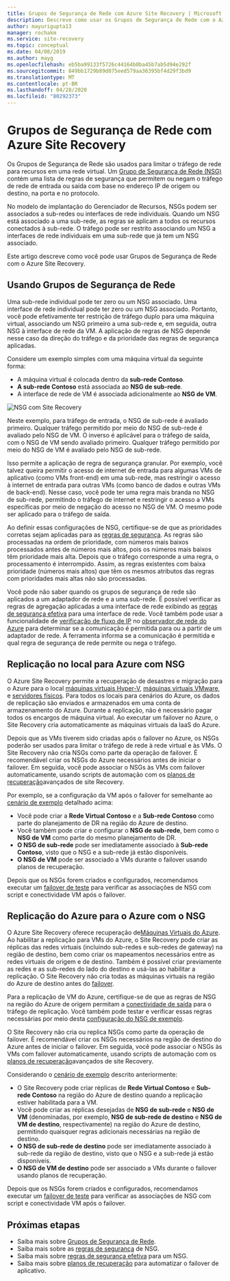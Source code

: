 ```yaml
---
title: Grupos de Segurança de Rede com Azure Site Recovery | Microsoft Docs
description: Descreve como usar os Grupos de Segurança de Rede com o Azure Site Recovery para recuperação de desastre e migração
author: mayurigupta13
manager: rochakm
ms.service: site-recovery
ms.topic: conceptual
ms.date: 04/08/2019
ms.author: mayg
ms.openlocfilehash: eb5ba99133f5726c44164b0ba45b7ab5d94e292f
ms.sourcegitcommit: 849bb1729b89d075eed579aa36395bf4d29f3bd9
ms.translationtype: MT
ms.contentlocale: pt-BR
ms.lasthandoff: 04/28/2020
ms.locfileid: "80292373"
---
```

# <a name="network-security-groups-with-azure-site-recovery"></a>Grupos de Segurança de Rede com Azure Site Recovery

Os Grupos de Segurança de Rede são usados para limitar o tráfego de rede para recursos em uma rede virtual. Um [Grupo de Segurança de Rede (NSG)](../virtual-network/security-overview.md#network-security-groups) contém uma lista de regras de segurança que permitem ou negam o tráfego de rede de entrada ou saída com base no endereço IP de origem ou destino, na porta e no protocolo.

No modelo de implantação do Gerenciador de Recursos, NSGs podem ser associados a sub-redes ou interfaces de rede individuais. Quando um NSG está associado a uma sub-rede, as regras se aplicam a todos os recursos conectados à sub-rede. O tráfego pode ser restrito associando um NSG a interfaces de rede individuais em uma sub-rede que já tem um NSG associado.

Este artigo descreve como você pode usar Grupos de Segurança de Rede com o Azure Site Recovery.

## <a name="using-network-security-groups"></a>Usando Grupos de Segurança de Rede

Uma sub-rede individual pode ter zero ou um NSG associado. Uma interface de rede individual pode ter zero ou um NSG associado. Portanto, você pode efetivamente ter restrição de tráfego duplo para uma máquina virtual, associando um NSG primeiro a uma sub-rede e, em seguida, outra NSG à interface de rede da VM. A aplicação de regras de NSG depende nesse caso da direção do tráfego e da prioridade das regras de segurança aplicadas.

Considere um exemplo simples com uma máquina virtual da seguinte forma:
-    A máquina virtual é colocada dentro da **sub-rede Contoso**.
-    **A sub-rede Contoso** está associada ao **NSG de sub-rede**.
-    A interface de rede de VM é associada adicionalmente ao **NSG de VM**.

![NSG com Site Recovery](./media/concepts-network-security-group-with-site-recovery/site-recovery-with-network-security-group.png)

Neste exemplo, para tráfego de entrada, o NSG de sub-rede é avaliado primeiro. Qualquer tráfego permitido por meio do NSG de sub-rede é avaliado pelo NSG de VM. O inverso é aplicável para o tráfego de saída, com o NSG de VM sendo avaliado primeiro. Qualquer tráfego permitido por meio do NSG de VM é avaliado pelo NSG de sub-rede.

Isso permite a aplicação de regra de segurança granular. Por exemplo, você talvez queira permitir o acesso de internet de entrada para algumas VMs de aplicativo (como VMs front-end) em uma sub-rede, mas restringir o acesso à internet de entrada para outras VMs (como banco de dados e outras VMs de back-end). Nesse caso, você pode ter uma regra mais branda no NSG de sub-rede, permitindo o tráfego de internet e restringir o acesso a VMs específicas por meio de negação do acesso no NSG de VM. O mesmo pode ser aplicado para o tráfego de saída.

Ao definir essas configurações de NSG, certifique-se de que as prioridades corretas sejam aplicadas para as [regras de segurança](../virtual-network/security-overview.md#security-rules). As regras são processadas na ordem de prioridade, com números mais baixos processados antes de números mais altos, pois os números mais baixos têm prioridade mais alta. Depois que o tráfego corresponde a uma regra, o processamento é interrompido. Assim, as regras existentes com baixa prioridade (números mais altos) que têm os mesmos atributos das regras com prioridades mais altas não são processadas.

Você pode não saber quando os grupos de segurança de rede são aplicados a um adaptador de rede e a uma sub-rede. É possível verificar as regras de agregação aplicadas a uma interface de rede exibindo as [regras de segurança efetiva](../virtual-network/virtual-network-network-interface.md#view-effective-security-rules) para uma interface de rede. Você também pode usar a funcionalidade de [verificação de fluxo de IP](../network-watcher/diagnose-vm-network-traffic-filtering-problem.md) no [observador de rede do Azure](../network-watcher/network-watcher-monitoring-overview.md) para determinar se a comunicação é permitida para ou a partir de um adaptador de rede. A ferramenta informa se a comunicação é permitida e qual regra de segurança de rede permite ou nega o tráfego.

## <a name="on-premises-to-azure-replication-with-nsg"></a>Replicação no local para Azure com NSG

O Azure Site Recovery permite a recuperação de desastres e migração para o Azure para o local [máquinas virtuais Hyper-V](hyper-v-azure-architecture.md), [máquinas virtuais VMware](vmware-azure-architecture.md), e [servidores físicos](physical-azure-architecture.md). Para todos os locais para cenários do Azure, os dados de replicação são enviados e armazenados em uma conta de armazenamento do Azure. Durante a replicação, não é necessário pagar todos os encargos de máquina virtual. Ao executar um failover no Azure, o Site Recovery cria automaticamente as máquinas virtuais da IaaS do Azure.

Depois que as VMs tiverem sido criadas após o failover no Azure, os NSGs poderão ser usados para limitar o tráfego de rede à rede virtual e às VMs. O Site Recovery não cria NSGs como parte da operação de failover. É recomendável criar os NSGs do Azure necessários antes de iniciar o failover. Em seguida, você pode associar o NSGs às VMs com failover automaticamente, usando scripts de automação com os [planos de recuperação](site-recovery-create-recovery-plans.md)avançados de site Recovery.

Por exemplo, se a configuração da VM após o failover for semelhante ao [cenário de exemplo](concepts-network-security-group-with-site-recovery.md#using-network-security-groups) detalhado acima:
-    Você pode criar a **Rede Virtual Contoso** e a **Sub-rede Contoso** como parte do planejamento de DR na região do Azure de destino.
-    Você também pode criar e configurar o **NSG de sub-rede**, bem como o **NSG de VM** como parte do mesmo planejamento de DR.
-    **O NSG de sub-rede** pode ser imediatamente associado à **Sub-rede Contoso**, visto que o NSG e a sub-rede já estão disponíveis.
-    **O NSG de VM** pode ser associado a VMs durante o failover usando planos de recuperação.

Depois que os NSGs forem criados e configurados, recomendamos executar um [failover de teste](site-recovery-test-failover-to-azure.md) para verificar as associações de NSG com script e conectividade VM após o failover.

## <a name="azure-to-azure-replication-with-nsg"></a>Replicação do Azure para o Azure com o NSG

O Azure Site Recovery oferece recuperação de[Máquinas Virtuais do Azure](azure-to-azure-architecture.md). Ao habilitar a replicação para VMs do Azure, o Site Recovery pode criar as réplicas das redes virtuais (incluindo sub-redes e sub-redes de gateway) na região de destino, bem como criar os mapeamentos necessários entre as redes virtuais de origem e de destino. Também é possível criar previamente as redes e as sub-redes do lado do destino e usá-las ao habilitar a replicação. O Site Recovery não cria todas as máquinas virtuais na região do Azure de destino antes do [failover](azure-to-azure-tutorial-failover-failback.md).

Para a replicação de VM do Azure, certifique-se de que as regras de NSG na região do Azure de origem permitam a [conectividade de saída](azure-to-azure-about-networking.md#outbound-connectivity-using-service-tags) para o tráfego de replicação. Você também pode testar e verificar essas regras necessárias por meio desta [configuração do NSG de exemplo](azure-to-azure-about-networking.md#example-nsg-configuration).

O Site Recovery não cria ou replica NSGs como parte da operação de failover. É recomendável criar os NSGs necessários na região de destino do Azure antes de iniciar o failover. Em seguida, você pode associar o NSGs às VMs com failover automaticamente, usando scripts de automação com os [planos de recuperação](site-recovery-create-recovery-plans.md)avançados de site Recovery.

Considerando o [cenário de exemplo](concepts-network-security-group-with-site-recovery.md#using-network-security-groups) descrito anteriormente:
-    O Site Recovery pode criar réplicas de **Rede Virtual Contoso** e **Sub-rede Contoso** na região do Azure de destino quando a replicação estiver habilitada para a VM.
-    Você pode criar as réplicas desejadas de **NSG de sub-rede** e **NSG de VM** (denominadas, por exemplo, **NSG de sub-rede de destino** e **NSG de VM de destino**, respectivamente) na região do Azure de destino, permitindo quaisquer regras adicionais necessárias na região de destino.
-    **O NSG de sub-rede de destino** pode ser imediatamente associado à sub-rede da região de destino, visto que o NSG e a sub-rede já estão disponíveis.
-    **O NSG de VM de destino** pode ser associado a VMs durante o failover usando planos de recuperação.

Depois que os NSGs forem criados e configurados, recomendamos executar um [failover de teste](azure-to-azure-tutorial-dr-drill.md) para verificar as associações de NSG com script e conectividade VM após o failover.

## <a name="next-steps"></a>Próximas etapas
-    Saiba mais sobre [Grupos de Segurança de Rede](../virtual-network/security-overview.md#network-security-groups).
-    Saiba mais sobre as [regras de segurança](../virtual-network/security-overview.md#security-rules) de NSG.
-    Saiba mais sobre [regras de segurança efetiva](../virtual-network/diagnose-network-traffic-filter-problem.md) para um NSG.
-    Saiba mais sobre [planos de recuperação](site-recovery-create-recovery-plans.md) para automatizar o failover de aplicativo.
